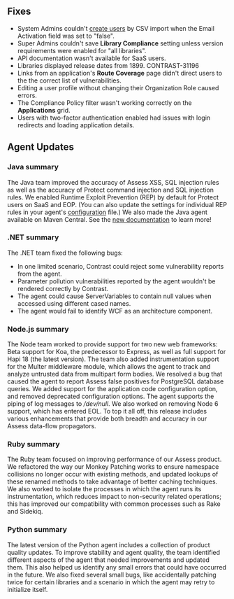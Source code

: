 <!--
title: "Contrast 3.6.3 - April 2019"
description: "Contrast 3.6.3 April 2019"
tags: "3.6.3 April Release Notes"
-->


## Fixes

* System Admins couldn't [create users](admin-onboardteam.html#create-user) by CSV import when the Email Activation field was set to "false".
* Super Admins couldn't save **Library Compliance** setting unless version requirements were enabled for "all libraries".
* API documentation wasn't available for SaaS users.
* Libraries displayed release dates from 1899. CONTRAST-31196
* Links from an application's **Route Coverage** page didn't direct users to the the correct list of vulnerabilities.
* Editing a user profile without changing their Organization Role caused errors.
* The Compliance Policy filter wasn't working correctly on the **Applications** grid. 
* Users with two-factor authentication enabled had issues with login redirects and loading application details. 


## Agent Updates

### Java summary

The Java team improved the accuracy of Assess XSS, SQL injection rules as well as the accuracy of Protect command injection and SQL injection rules. We enabled Runtime Exploit Prevention (REP) by default for Protect users on SaaS and EOP. (You can also update the settings for individual REP rules in your agent's [configuration](installation-javaconfig.html#java-yaml) file.) We also made the Java agent available on Maven Central. See the [new documentation](installation-javapackage.html) to learn more! 

### .NET summary 

The .NET team fixed the following bugs: 
* In one limited scenario, Contrast could reject some vulnerability reports from the agent. 
* Parameter pollution vulnerabilities reported by the agent wouldn't be rendered correctly by Contrast.
* The agent could cause ServerVariables to contain null values when accessed using different cased names.
* The agent would fail to identify WCF as an architecture component. 

### Node.js summary 

The Node team worked to provide support for two new web frameworks: Beta support for Koa, the predecessor to Express, as well as full support for Hapi 18 (the latest version). The team also added instrumentation support for the Multer middleware module, which allows the agent to track and analyze untrusted data from multipart form bodies. We resolved a bug that caused the agent to report Assess false positives for PostgreSQL database queries. We added support for the application code configuration option, and removed deprecated configuration options. The agent supports the piping of log messages to */dev/null*. We also worked on removing Node 6 support, which has entered EOL. To top it all off, this release includes various enhancements that provide both breadth and accuracy in our Assess data-flow propagators.

### Ruby summary 

The Ruby team focused on improving performance of our Assess product. We refactored the way our Monkey Patching works to ensure namespace collisions no longer occur with existing methods, and updated lookups of these renamed methods to take advantage of better caching techniques. We also worked to isolate the processes in which the agent runs its instrumentation, which reduces impact to non-security related operations; this has improved our compatibility with common processes such as Rake and Sidekiq.

### Python summary

The latest version of the Python agent includes a collection of product quality updates. To improve stability and agent quality, the team identified different aspects of the agent that needed improvements and updated them. This also helped us identify any small errors that could have occurred in the future. We also fixed several small bugs, like accidentally patching twice for certain libraries and a scenario in which the agent may retry to initialize itself.

